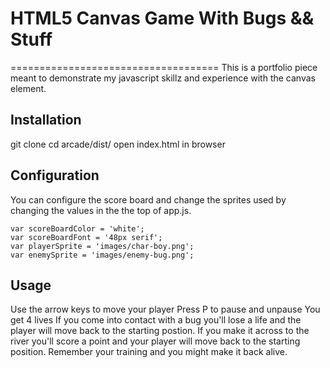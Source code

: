 # HTML5 Canvas Game With Bugs && Stuff
====================================
This is a portfolio piece meant to demonstrate my javascript skillz and experience with the canvas element.

## Installation
git clone 
cd arcade/dist/
open index.html in browser

## Configuration
You can configure the score board and change the sprites used by changing the values in the the top of app.js.
```
var scoreBoardColor = 'white';
var scoreBoardFont = '48px serif';
var playerSprite = 'images/char-boy.png';
var enemySprite = 'images/enemy-bug.png';
```

## Usage
Use the arrow keys to move your player
Press P to pause and unpause
You get 4 lives
If you come into contact with a bug you'll lose a life and the player will move back to the starting postion.
If you make it across to the river you'll score a point and your player will move back to the starting position.
Remember your training and you might make it back alive.